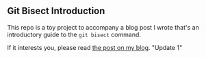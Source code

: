 ## Git Bisect Introduction

This repo is a toy project to accompany a blog post I wrote that's an introductory guide to the `git bisect` command.

If it interests you, please read [the post on my blog](https://carlosschults.net/git-bisect-intro).
"Update 1"  
